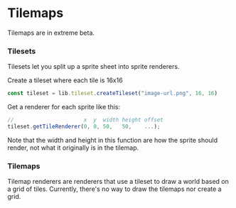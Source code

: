 # Tilemaps

Tilemaps are in extreme beta.

### Tilesets
Tilesets let you split up a sprite sheet into sprite renderers.

Create a tileset where each tile is 16x16
```js
const tileset = lib.tileset.createTileset("image-url.png", 16, 16)
```

Get a renderer for each sprite like this:
```js
//                      x  y  width height offset
tileset.getTileRenderer(0, 0, 50,   50,    ...);
```
Note that the width and height in this function are how the sprite should render, not what it originally is in the tilemap.


### Tilemaps
Tilemap renderers are renderers that use a tileset to draw a world based on a grid of tiles.
Currently, there's no way to draw the tilemaps nor create a grid. 